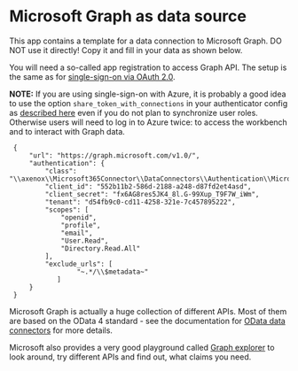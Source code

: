 # Microsoft Graph as data source

This app contains a template for a data connection to Microsoft Graph. DO NOT use it directly! Copy it and fill in your data as shown below.

You will need a so-called app registration to access Graph API. The setup is the same as for [single-sign-on via OAuth 2.0](Single-Sign-On_with_Azure_via_OAuth.md). 

**NOTE:** If you are using single-sign-on with Azure, it is probably a good idea to use the option `share_token_with_connections` in your authenticator config as [described here](Synchronizing_roles_via_Graph_API.md) even if you do not plan to synchronize user roles. Otherwise users will need to log in to Azure twice: to access the workbench and to interact with Graph data.

```
 {
     "url": "https://graph.microsoft.com/v1.0/",
     "authentication": {
         "class": "\\axenox\\Microsoft365Connector\\DataConnectors\\Authentication\\MicrosoftOAuth2",
         "client_id": "552b11b2-586d-2188-a248-d87fd2et4asd",
         "client_secret": "fx6AG8res5JK4_8l.G-99Xup_T9F7W_iWm",
         "tenant": "d54fb9c0-cd11-4258-321e-7c457895222",
         "scopes": [
             "openid",
             "profile",
             "email",
             "User.Read",
             "Directory.Read.All"
         ],
         "exclude_urls": [
				 "~.*/\\$metadata~"
        	]
     }
 }
```

Microsoft Graph is actually a huge collection of different APIs. Most of them are based on the OData 4 standard - see the documentation for [OData data connectors](https://github.com/ExFace/UrlDataConnector/blob/master/Docs/OData/index.md) for more details.

Microsoft also provides a very good playground called [Graph explorer](https://developer.microsoft.com/en-us/graph/graph-explorer) to look around, try different APIs and find out, what claims you need.